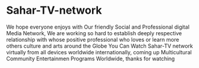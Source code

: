 # Sahar-TV-network
We hope everyone enjoys with Our friendly Social and Professional digital Media Network, We are working so hard to establish deeply respective relationship with whose positive professional who loves or learn more others culture and arts around the Globe
You Can Watch Sahar-TV network virtually from all devices worldwide internationally, coming up
Multicultural Community Entertainmen Programs Worldwide, thanks for watching
